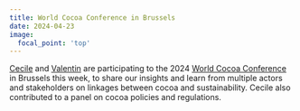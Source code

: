 ```yaml
---
title: World Cocoa Conference in Brussels
date: 2024-04-23
image:
  focal_point: 'top'
---
```


<!--more-->

[Cecile](https://landsystems-lab.earth/author/cecile-renier/) and [Valentin](https://landsystems-lab.earth/author/valentin-guye/) are participating to the 2024 [World Cocoa Conference](https://www.worldcocoaconference.org/) in Brussels this week, to share our insights and learn from multiple actors and stakeholders on linkages between cocoa and sustainability. Cecile also contributed to a panel on cocoa policies and regulations.